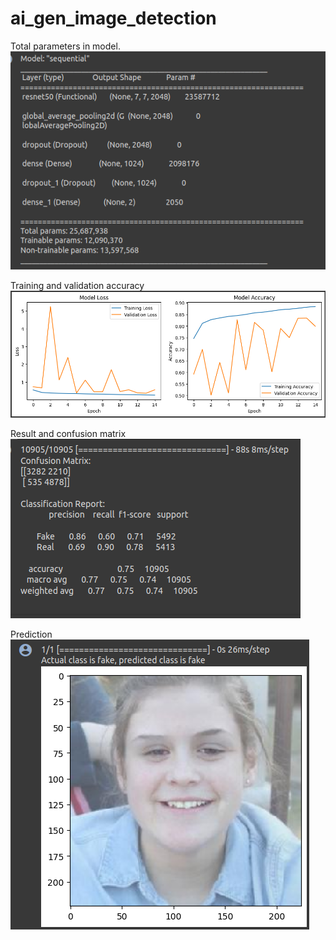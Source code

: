 # ai_gen_image_detection

Total parameters in model.
![Screenshot](./images/1.png)

Training and validation accuracy
![Screenshot](./images/2.png)

Result and confusion matrix
![Screenshot](./images/3.png)

Prediction
![Screenshot](./images/4.png)


